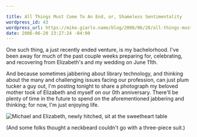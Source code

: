```yaml
---

title: All Things Must Come To An End, or, Shameless Sentimentality
wordpress_id: 43
wordpress_url: https://mike.giarlo.name/blog/2006/06/20/all-things-must-come-to-an-end-or-shameless-sentimentality/
date: 2006-06-20 23:27:24 -04:00
---
```

One such thing, a just recently ended venture, is my bachelorhood.  I've been away for much of the past couple weeks preparing for, celebrating, and recovering from Elizabeth's and my wedding on June 11th.

And because sometimes jabbering about library technology, and thinking about the many and challenging issues facing our profession, can just plum tucker a guy out, I'm posting tonight to share a photograph my beloved mother took of Elizabeth and myself on our 0th anniversary.  There'll be plenty of time in the future to spend on the aforementioned jabbering and thinking; for now, I'm just enjoying life.<!--more-->

<img align="middle" alt="Michael and Elizabeth, newly hitched, sit at the sweetheart table" title="Michael and Elizabeth, newly hitched, sit at the sweetheart table" src="https://mike.giarlo.name/blog/wp-content/uploads/newlyweds1.jpg" />

(And some folks thought a neckbeard couldn't go with a three-piece suit.)
